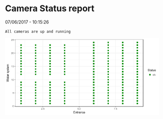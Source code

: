Camera Status report
================
07/06/2017 - 10:15:26

    All cameras are up and running

![](camreport_files/figure-markdown_github/unnamed-chunk-2-1.png)
